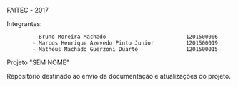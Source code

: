 FAITEC - 2017

Integrantes:
			
			- Bruno Moreira Machado							1201500006 
			- Marcos Henrique Azevedo Pinto Junior          1201500019
			- Matheus Machado Guerzoni Duarte				1201500015
			
Projeto "SEM NOME"

Repositório destinado ao envio da documentação e atualizações do projeto.